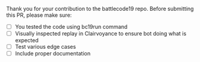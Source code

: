 Thank you for your contribution to the battlecode19 repo. 
Before submitting this PR, please make sure:

- [ ] You tested the code using bc19run command
- [ ] Visually inspected replay in Clairvoyance to ensure bot doing what is expected
- [ ] Test various edge cases 
- [ ] Include proper documentation
